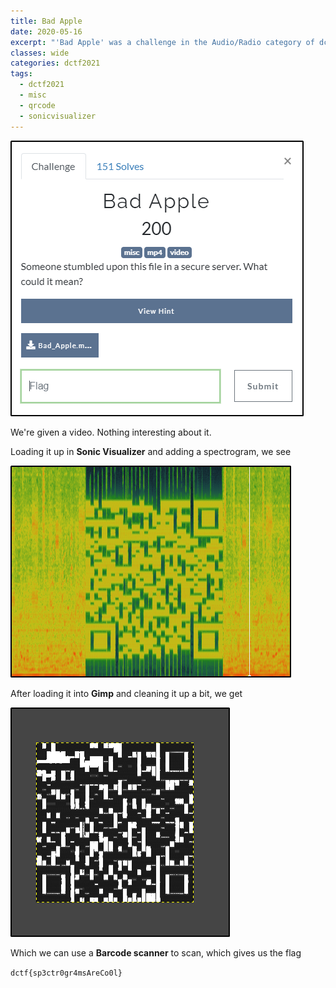 ```yaml
---
title: Bad Apple
date: 2020-05-16
excerpt: "'Bad Apple' was a challenge in the Audio/Radio category of dctf 2021"
classes: wide
categories: dctf2021
tags:
  - dctf2021
  - misc
  - qrcode
  - sonicvisualizer
---
```


![img](/assets/images/ctf/dctf2021-badapple/0.png)

We're given a video. Nothing interesting about it.

Loading it up in **Sonic Visualizer** and adding a spectrogram, we see


![img](/assets/images/ctf/dctf2021-badapple/1.png)

After loading it into **Gimp** and cleaning it up a bit, we get


![img](/assets/images/ctf/dctf2021-badapple/2.png)

Which we can use a **Barcode scanner** to scan, which gives us the flag

`dctf{sp3ctr0gr4msAreCo0l}`
